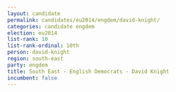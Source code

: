 ```yaml
---
layout: candidate
permalink: candidates/eu2014/engdem/david-knight/
categories: candidate engdem
election: eu2014
list-rank: 10
list-rank-ordinal: 10th
person: david-knight
region: south-east
party: engdem
title: South East - English Democrats - David Knight
incumbent: false
---
```


